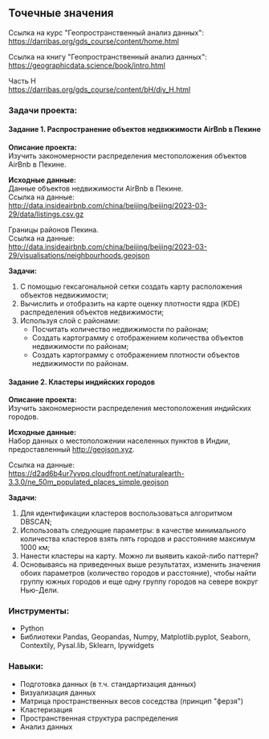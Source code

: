 ## Точечные значения

Ссылка на курс "Геопространственный анализ данных":\
https://darribas.org/gds_course/content/home.html

Ссылка на книгу "Геопространственный анализ данных":\
https://geographicdata.science/book/intro.html

Часть H\
https://darribas.org/gds_course/content/bH/diy_H.html

### Задачи проекта:
#### Задание 1. Распространение объектов недвижимости AirBnb в Пекине

**Описание проекта:**\
Изучить закономерности распределения местоположения объектов AirBnb в Пекине.

**Исходные данные:**\
Данные объектов недвижимости AirBnb в Пекине.\
Ссылка на данные:\
http://data.insideairbnb.com/china/beijing/beijing/2023-03-29/data/listings.csv.gz

Границы районов Пекина.\
Ссылка на данные:\
http://data.insideairbnb.com/china/beijing/beijing/2023-03-29/visualisations/neighbourhoods.geojson

**Задачи:**
1.   С помощью гексагональной сетки создать карту расположения объектов недвижимости;
2.   Вычислить и отобразить на карте оценку плотности ядра (KDE) распределения объектов недвижимости;
3.   Используя слой с районами:
     *   Посчитать количество недвижимости по районам;
     *   Создать картограмму с отображением количества объектов недвижимости по районам;
     *   Создать картограмму с отображением плотности объектов недвижимости по районам.

#### Задание 2. Кластеры индийских городов

**Описание проекта:**\
Изучить закономерности распределения местоположения индийских городов.

**Исходные данные:**\
Набор данных о местоположении населенных пунктов в Индии, предоставленный http://geojson.xyz.

Ссылка на данные:\
https://d2ad6b4ur7yvpq.cloudfront.net/naturalearth-3.3.0/ne_50m_populated_places_simple.geojson

**Задачи:**
1.   Для идентификации кластеров воспользоваться алгоритмом DBSCAN;
2.   Использовать следующие параметры: в качестве минимального количества кластеров взять пять городов и расстоянияе максимум 1000 км;
3.   Нанести кластеры на карту. Можно ли выявить какой-либо паттерн?
4.   Основываясь на приведенных выше результатах, изменить значения обоих параметров (количество городов и расстояние), чтобы найти группу южных городов и еще одну группу городов на севере вокруг Нью-Дели.

### Инструменты: 
* Python
* Библиотеки Pandas, Geopandas, Numpy, Matplotlib.pyplot, Seaborn, Contextily, Pysal.lib, Sklearn, Ipywidgets

### Навыки:
* Подготовка данных (в т.ч. стандартизация данных)
* Визуализация данных
* Матрица пространственных весов соседства (принцип "ферзя")
* Кластеризация
* Пространственная структура распределения
* Анализ данных


